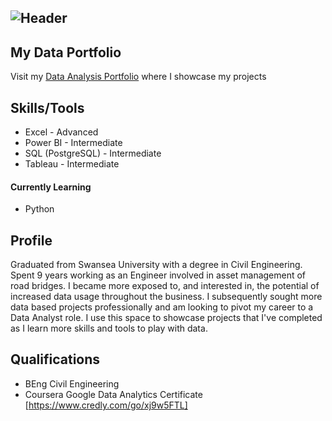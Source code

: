 ![Header](https://github.com/jor-rainey/ImagesforReadMe/blob/main/github-header-image2.png)
---
## My Data Portfolio
Visit my [ Data Analysis Portfolio](https://github.com/jor-rainey/Portfolio_Projects) where I showcase my projects

## Skills/Tools
- Excel - Advanced
- Power BI - Intermediate
- SQL (PostgreSQL) - Intermediate
- Tableau - Intermediate
#### Currently Learning
- Python

## Profile
Graduated from Swansea University with a degree in Civil Engineering. Spent 9 years working as an Engineer involved in asset management of road bridges. I became more exposed to, and interested in, the potential of increased data usage throughout the business. I subsequently sought more data based projects professionally and am looking to pivot my career to a Data Analyst role. I use this space to showcase projects that I've completed as I learn more skills and tools to play with data.

## Qualifications
- BEng Civil Engineering
- Coursera Google Data Analytics Certificate [https://www.credly.com/go/xj9w5FTL]

